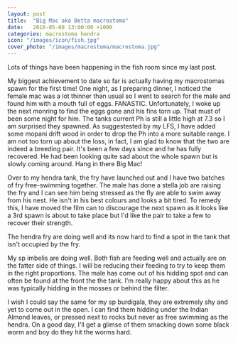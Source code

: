 ```yaml
---
layout: post
title:  "Big Mac aka Betta macrostoma"
date:   2016-05-08 13:00:00 +1000
categories: macrostoma hendra 
icon: "/images/icon/fish.jpg"
cover_photo: "/images/macrostoma/macrostoma.jpg"
---
```


Lots of things have been happening in the fish room since my last post.

My biggest achievement to date so far is actually having my macrostomas spawn for the first time! One night, as I preparing dinner, I noticed the female mac was a lot thinner than usual so I went to search for the male and found him with a mouth full of eggs. FANASTIC. Unfortunately, I woke up the next monring to find the eggs gone and his fins torn up. That must of been some night for him. The tanks current Ph is still a little high at 7.3 so I am surprised they spawned. As suggestested by my LFS, I have added some mopani drift wood in order to drop the Ph into a more suitable range. I am not too torn up about the loss, in fact, I am glad to know that the two are indeed a breeding pair. It's been a few days since and he has fully recovered. He had been looking quite sad about the whole spawn but is slowly coming around. Hang in there Big Mac! 


Over to my hendra tank, the fry have launched out and I have two batches of fry free-swimming together. The male has done a stella job are raising the fry and I can see him being stressed as the fly are able to swim away from his nest. He isn't in his best colours and looks a bit tired. To remedy this, I have moved the film can to discourage the next spawn as it looks like a 3rd spawn is about to take place but I'd like the pair to take a few to recover their strength. 

The hendra fry are doing well and its now hard to find a spot in the tank that isn't occupied by the fry.


My sp imbelis are doing well. Both fish are feeding well and actually are on the fatter side of things. I will be reducing their feeding to try to keep them in the right proportions. The male has come out of his hidding spot and can often be found at the front the the tank. I'm really happy about this as he was typically hidding in the mosses or behind the filter. 

I wish I could say the same for my sp burdigala, they are extremely shy and yet to come out in the open. I can find them hidding under the Indian Almond leaves, or pressed next to rocks but never as free swimming as the hendra. On a good day, I'll get a glimse of them smacking down some black worm and boy do they hit the worms hard.
